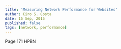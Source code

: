 ```yaml
---
title: 'Measuring Network Performance for Websites'
author: Ciro S. Costa
date: 15 Sep, 2015
published: false
tags: [network, performance]
---
```


Page 171 HPBN
